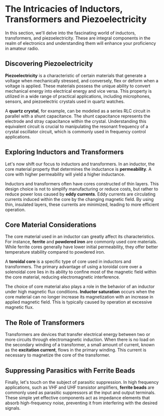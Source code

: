 # The Intricacies of Inductors, Transformers and Piezoelectricity

In this section, we'll delve into the fascinating world of inductors, transformers, and piezoelectricity. These are integral components in the realm of electronics and understanding them will enhance your proficiency in amateur radio.

## Discovering Piezoelectricity

**Piezoelectricity** is a characteristic of certain materials that generate a voltage when mechanically stressed, and conversely, flex or deform when a voltage is applied. These materials possess the unique ability to convert mechanical energy into electrical energy and vice versa. This property is utilized in a wide range of practical applications, including microphones, sensors, and piezoelectric crystals used in quartz watches.

A **quartz crystal**, for example, can be modeled as a series RLC circuit in parallel with a shunt capacitance. The shunt capacitance represents the electrode and stray capacitance within the crystal. Understanding this equivalent circuit is crucial to manipulating the resonant frequency of a crystal oscillator circuit, which is commonly used in frequency control applications.

## Exploring Inductors and Transformers

Let's now shift our focus to inductors and transformers. In an inductor, the core material property that determines the inductance is **permeability**. A core with higher permeability will yield a higher inductance.

Inductors and transformers often have cores constructed of thin layers. This design choice is not to simplify manufacturing or reduce costs, but rather to reduce power loss caused by **eddy currents**. Eddy currents are circulating currents induced within the core by the changing magnetic field. By using thin, insulated layers, these currents are minimized, leading to more efficient operation.

## Core Material Considerations

The core material used in an inductor can greatly affect its characteristics. For instance, **ferrite** and **powdered iron** are commonly used core materials. While ferrite cores generally have lower initial permeability, they offer better temperature stability compared to powdered iron.

A **toroidal core** is a specific type of core used in inductors and transformers. The primary advantage of using a toroidal core over a solenoidal core lies in its ability to confine most of the magnetic field within the core material, reducing electromagnetic interference.

The choice of core material also plays a role in the behavior of an inductor under high magnetic flux conditions. **Inductor saturation** occurs when the core material can no longer increase its magnetization with an increase in applied magnetic field. This is typically caused by operation at excessive magnetic flux.

## The Role of Transformers

Transformers are devices that transfer electrical energy between two or more circuits through electromagnetic induction. When there is no load on the secondary winding of a transformer, a small amount of current, known as the **excitation current**, flows in the primary winding. This current is necessary to magnetize the core of the transformer.

## Suppressing Parasitics with Ferrite Beads

Finally, let's touch on the subject of parasitic suppression. In high frequency applications, such as VHF and UHF transistor amplifiers, **ferrite beads** are commonly used as parasitic suppressors at the input and output terminals. These simple yet effective components act as impedance elements that absorb high-frequency noise, preventing it from interfering with the desired signals.
